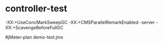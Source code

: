 # controller-test
-XX:+UseConcMarkSweepGC -XX:+CMSParallelRemarkEnabled -server -XX:+ScavengeBeforeFullGC

#jMeter-plan
demo-test.jmx
